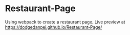 # Restaurant-Page
Using webpack to create a restaurant page.
Live preview at https://dodgedanpei.github.io/Restaurant-Page/
